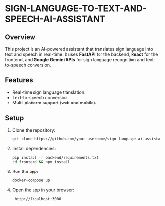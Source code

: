 # SIGN-LANGUAGE-TO-TEXT-AND-SPEECH-AI-ASSISTANT

## Overview
This project is an AI-powered assistant that translates sign language into text and speech in real-time. It uses **FastAPI** for the backend, **React** for the frontend, and **Google Gemini APIs** for sign language recognition and text-to-speech conversion.

## Features
- Real-time sign language translation.
- Text-to-speech conversion.
- Multi-platform support (web and mobile).

## Setup
1. Clone the repository:
   ```bash
   git clone https://github.com/your-username/sign-language-ai-assistant.git
   
2. Install dependencies:
    ```bash
   pip install -r backend/requirements.txt
   cd frontend && npm install

3.  Run the app:
       ```bash
      docker-compose up

4. Open the app in your browser:

     ```bash
      http://localhost:3000


